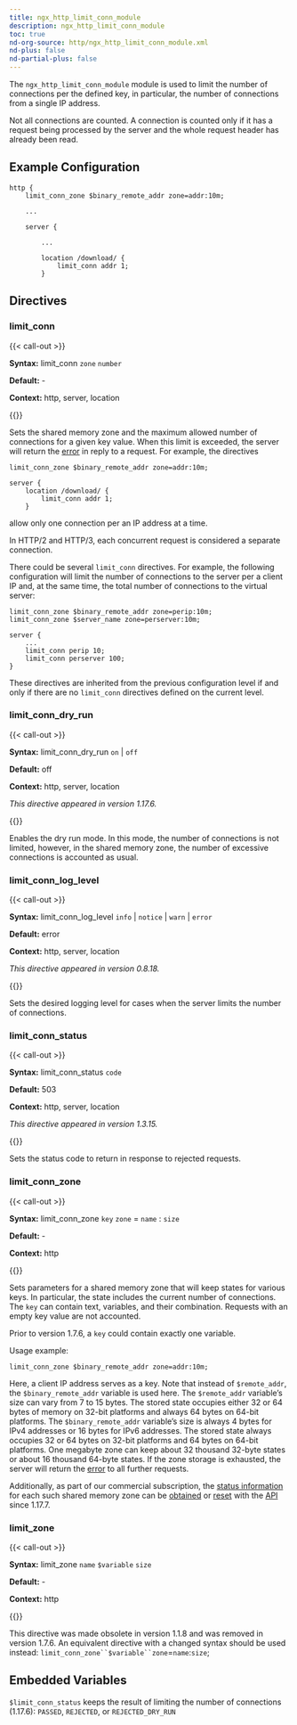 ```yaml
---
title: ngx_http_limit_conn_module
description: ngx_http_limit_conn_module
toc: true
nd-org-source: http/ngx_http_limit_conn_module.xml
nd-plus: false
nd-partial-plus: false
---
```



<!--
********************************************************************************
🛑 WARNING: AUTOGENERATED FILE - DO NOT EDIT 🛑
This Markdown file was automatically generated from the source XML documentation.
Any manual changes made directly to this file will be overwritten.
To request or suggest changes, please edit the source XML files instead.
https://github.com/nginx/nginx.org/tree/main/xml/en
********************************************************************************
-->


The `ngx_http_limit_conn_module` module is used to
limit the number of connections per the defined key, in
particular, the number of connections from a single IP address.

Not all connections are counted.
A connection is counted only if it has a request being processed by the server
and the whole request header has already been read.
## Example Configuration


```nginx
http {
    limit_conn_zone $binary_remote_addr zone=addr:10m;

    ...

    server {

        ...

        location /download/ {
            limit_conn addr 1;
        }

```

## Directives

### limit_conn

{{< call-out >}}

**Syntax:** limit_conn `zone` `number`

**Default:** -

**Context:** http, server, location


{{</call-out>}}


Sets the shared memory zone
and the maximum allowed number of connections for a given key value.
When this limit is exceeded, the server will return the
[error](#limit_conn_status)
in reply to a request.
For example, the directives

```nginx
limit_conn_zone $binary_remote_addr zone=addr:10m;

server {
    location /download/ {
        limit_conn addr 1;
    }

```


allow only one connection per an IP address at a time.

In HTTP/2 and HTTP/3,
each concurrent request is considered a separate connection.

There could be several `limit_conn` directives.
For example, the following configuration will limit the number
of connections to the server per a client IP and, at the same time,
the total number of connections to the virtual server:

```nginx
limit_conn_zone $binary_remote_addr zone=perip:10m;
limit_conn_zone $server_name zone=perserver:10m;

server {
    ...
    limit_conn perip 10;
    limit_conn perserver 100;
}

```


These directives are inherited from the previous configuration level
if and only if there are no `limit_conn` directives
defined on the current level.
### limit_conn_dry_run

{{< call-out >}}

**Syntax:** limit_conn_dry_run `on` | `off`

**Default:** off

**Context:** http, server, location

_This directive appeared in version 1.17.6._


{{</call-out>}}


Enables the dry run mode.
In this mode, the number of connections is not limited, however,
in the shared memory zone, the number of excessive connections is accounted
as usual.
### limit_conn_log_level

{{< call-out >}}

**Syntax:** limit_conn_log_level `info` | `notice` | `warn` | `error`

**Default:** error

**Context:** http, server, location

_This directive appeared in version 0.8.18._


{{</call-out>}}


Sets the desired logging level for cases when the server
limits the number of connections.
### limit_conn_status

{{< call-out >}}

**Syntax:** limit_conn_status `code`

**Default:** 503

**Context:** http, server, location

_This directive appeared in version 1.3.15._


{{</call-out>}}


Sets the status code to return in response to rejected requests.
### limit_conn_zone

{{< call-out >}}

**Syntax:** limit_conn_zone `key` `zone` = `name` : `size`

**Default:** -

**Context:** http


{{</call-out>}}


Sets parameters for a shared memory zone
that will keep states for various keys.
In particular, the state includes the current number of connections.
The `key` can contain text, variables, and their combination.
Requests with an empty key value are not accounted.

Prior to version 1.7.6, a `key` could contain exactly one variable.

Usage example:

```nginx
limit_conn_zone $binary_remote_addr zone=addr:10m;

```


Here, a client IP address serves as a key.
Note that instead of `$remote_addr`, the
`$binary_remote_addr` variable is used here.
The `$remote_addr` variable’s size can
vary from 7 to 15 bytes.
The stored state occupies either
32 or 64 bytes of memory on 32-bit platforms and always 64
bytes on 64-bit platforms.
The `$binary_remote_addr` variable’s size
is always 4 bytes for IPv4 addresses or 16 bytes for IPv6 addresses.
The stored state always occupies 32 or 64 bytes
on 32-bit platforms and 64 bytes on 64-bit platforms.
One megabyte zone can keep about 32 thousand 32-byte states
or about 16 thousand 64-byte states.
If the zone storage is exhausted, the server will return the
[error](#limit_conn_status)
to all further requests.

Additionally, as part of our
commercial subscription,
the
[status information](/nginx/module-reference/http/ngx_http_api_module#http_limit_conns_)
for each such shared memory zone can be
[obtained](/nginx/module-reference/http/ngx_http_api_module#getHttpLimitConnZone) or
[reset](/nginx/module-reference/http/ngx_http_api_module#deleteHttpLimitConnZoneStat)
with the [API](/nginx/module-reference/http/ngx_http_api_module) since 1.17.7.
### limit_zone

{{< call-out >}}

**Syntax:** limit_zone `name` `$variable` `size`

**Default:** -

**Context:** http


{{</call-out>}}


This directive was made obsolete in version 1.1.8
and was removed in version 1.7.6.
An equivalent [](#limit_conn_zone) directive
with a changed syntax should be used instead:
`limit_conn_zone``$variable``zone`=`name`:`size`;
## Embedded Variables

`$limit_conn_status`
keeps the result of limiting the number of connections (1.17.6):
`PASSED`,
`REJECTED`, or
`REJECTED_DRY_RUN`